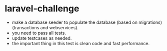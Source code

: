 # laravel-challenge

* make a database seeder to populate the database (based on migrations) (transactions and webservices).
* you need to pass all tests.
* update testcases as needed.
* the important thing in this test is clean code and fast performance.
